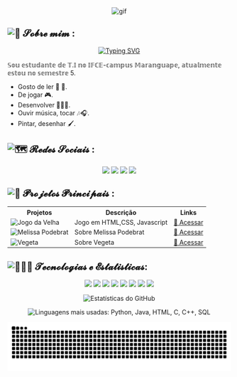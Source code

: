 <div align="center">
    <img src="https://64.media.tumblr.com/7bcc62b5482c7d8ab645602f9867997d/tumblr_o0ju28PlDu1u18z8vo1_500.gif" alt="gif" >
</div>
<h2><img src="https://fonts.gstatic.com/s/e/notoemoji/latest/1f4ab/512.webp" alt="💫" width="32" height="32"> 𝓢𝓸𝓫𝓻𝓮 𝓶𝓲𝓶 :</h2>
<div align="center">
    <a href="https://git.io/typing-svg">
      <img src="https://readme-typing-svg.demolab.com?font=Fira+Code&size=22&pause=1000&color=F75C7E&width=435&lines=𝓞𝓵á,+𝓫𝓮𝓶+𝓿𝓲𝓷𝓭𝓸+𝓪𝓸+𝓶𝓮𝓾+𝓰𝓲𝓽!🥰;𝓢𝓸𝓾+𝓡𝓪𝔂𝓪𝓷𝓮+𝓢𝓸𝓾𝓼𝓪,+𝓶𝓾𝓲𝓽𝓸+𝓹𝓻𝓪𝔃𝓮𝓻!☺️;" alt="Typing SVG" />
    </a>
  </div>
<p>𝕊𝕠𝕦 𝕖𝕤𝕥𝕦𝕕𝕒𝕟𝕥𝕖 𝕕𝕖 𝕋.𝕀 𝕟𝕠 𝕀𝔽ℂ𝔼-𝕔𝕒𝕞𝕡𝕦𝕤 𝕄𝕒𝕣𝕒𝕟𝕘𝕦𝕒𝕡𝕖, 𝕒𝕥𝕦𝕒𝕝𝕞𝕖𝕟𝕥𝕖 𝕖𝕤𝕥𝕠𝕦 𝕟𝕠 𝕤𝕖𝕞𝕖𝕤𝕥𝕣𝕖 5.</p>
<ul>
<li>Gosto de ler 📖 🌱.</li>
<li>De jogar 🎮.</li>
<li>Desenvolver 👩🏼‍💻.</li>
<li>Ouvir música, tocar 🎶🎧.</li>
<li>Pintar, desenhar 🖌️.</li>
</ul>

<h2><img src="https://fonts.gstatic.com/s/e/notoemoji/latest/1f30d/512.webp" alt="🗺️" width="32" height="32"> 𝓡𝓮𝓭𝓮𝓼 𝓢𝓸𝓬𝓲𝓪𝓲𝓼 :</h2>

<p align="center">
  <a href="mailto: rayanesousa@aluno.ifce.edu.br"><img src="https://img.shields.io/badge/E--mail-D14836?style=for-the-badge&logo=gmail&logoColor=white"/></a>
 <a href="https://www.instagram.com/rayanesousa20.25?igsh=MXFlM3JmeGN0cHEyNQ=="><img src="https://img.shields.io/badge/Instagram-E4405F?style=for-the-badge&logo=instagram&logoColor=white"/></a>
<a href="https://www.linkedin.com/in/rayane-sousa-51ba20268?utm_source=share&utm_campaign=share_via&utm_content=profile&utm_medium=android_app" target="_blank">
    <img src="https://img.shields.io/badge/LinkedIn-0077B5?style=for-the-badge&logo=linkedin&logoColor=white"></a>
  <a href="https://t.me/rayanesousa_y" target="_blank">
    <img src="https://img.shields.io/badge/Telegram-2CA5E0?style=for-the-badge&logo=telegram&logoColor=white">
  </a>
</p>
<h2> <img src="https://static.wixstatic.com/media/351fc9_9a5cdaba308a4e21971a00f0f0e83e47~mv2.gif" alt="📌"width="30" height="36"> 𝓟𝓻𝓸𝓳𝓮𝓽𝓸𝓼 𝓟𝓻𝓲𝓷𝓬𝓲𝓹𝓪𝓲𝓼 :</h2>

<table align="center">
  <tr>
    <th>Projetos</th>
    <th>Descrição</th>
    <th>Links</th>
  </tr>
  <tr>
    <td><img src="https://play-lh.googleusercontent.com/m4q9E20bhC-UAtFNDulpIKb2NQ9eBaCQ7rhUsmA-ENRlKyKPEPhkkFod6l_sI7EXBztf=s180" alt="Jogo da Velha" width="50" height="50"></td>
    <td>Jogo em HTML,CSS, Javascript</td>
    <td><a href="https://ydvtim.github.io/Jogo_da_velha_/">🔗 Acessar</a></td>
  </tr>
  <tr>
    <td><img src="https://i.pinimg.com/originals/ed/63/2d/ed632d2c0be082416a22d497c52d5b41.jpg" alt="Melissa Podebrat" width="50" height="50"></td>
    <td>Sobre Melissa Podebrat</td>
    <td><a href="https://ydvtim.github.io/CSS-Projeto-2/">🔗 Acessar</a></td>
  </tr>
  <tr>
    <td><img src="https://i.pinimg.com/736x/d3/a3/aa/d3a3aa82d5eb49a8184b3d38dbf229d0.jpg" alt="Vegeta" width="50" height="50"></td>
    <td>Sobre Vegeta</td>
    <td><a href="https://ydvtim.github.io/projtes/">🔗 Acessar</a></td>
  </tr>
</table>

<h2> <img src="https://fonts.gstatic.com/s/e/notoemoji/latest/1f916/512.webp" alt="👩🏽‍💻"width="32" height="32"> 𝓣𝓮𝓬𝓷𝓸𝓵𝓸𝓰𝓲𝓪𝓼 𝓮 𝓔𝓼𝓽𝓪𝓽𝓲𝓼𝓽𝓲𝓬𝓪𝓼:</h2>

<p align="center">
  <img src="https://img.shields.io/badge/Java-ED8B00?style=for-the-badge&logo=java&logoColor=white">
  <img src="https://img.shields.io/badge/Python-3776AB?style=for-the-badge&logo=python&logoColor=white">
  <img src="https://img.shields.io/badge/SQL-4479A1?style=for-the-badge&logo=postgresql&logoColor=white">
  <img src="https://img.shields.io/badge/JavaScript-F7DF1E?style=for-the-badge&logo=javascript&logoColor=black">
  <img src="https://img.shields.io/badge/C++-00599C?style=for-the-badge&logo=c%2B%2B&logoColor=white">
  <img src="https://img.shields.io/badge/C%23-239120?style=for-the-badge&logo=c-sharp&logoColor=white">
  <img src="https://img.shields.io/badge/HTML5-E34F26?style=for-the-badge&logo=html5&logoColor=white">
  <img src="https://img.shields.io/badge/CSS-1572B6?style=for-the-badge&logo=css3&logoColor=white">
</p>
<p align="center">
  <img src="https://github-readme-stats.vercel.app/api?username=Ydvtim&show_icons=true&hide_title=true&theme=dracula&title_color=ff79c6&icon_color=ff79c6&text_color=ffb6c1&bg_color=282a36" alt="Estatísticas do GitHub" />
</p>
<p align="center">
  <img src="https://github-readme-stats.vercel.app/api/top-langs/?username=Ydvtim&layout=compact&langs_count=5&title_color=000000&text_color=000000&bg_color=ffc0cb" alt="Linguagens mais usadas: Python, Java, HTML, C, C++, SQL" />
</p>

<img src="https://raw.githubusercontent.com/Ydvtim/Ydvtim/refs/heads/output/github-snake.svg">


